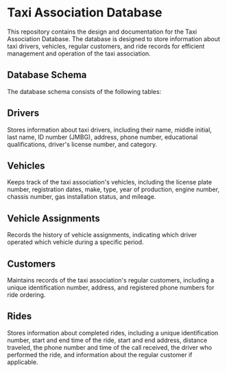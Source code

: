 # Taxi Association Database

This repository contains the design and documentation for the Taxi Association Database. The database is designed to store information about taxi drivers, vehicles, regular customers, and ride records for efficient management and operation of the taxi association.

## Database Schema

The database schema consists of the following tables:

## Drivers
Stores information about taxi drivers, including their name, middle initial, last name, ID number (JMBG), address, phone number, educational qualifications, driver's license number, and category.

## Vehicles
Keeps track of the taxi association's vehicles, including the license plate number, registration dates, make, type, year of production, engine number, chassis number, gas installation status, and mileage.

## Vehicle Assignments
Records the history of vehicle assignments, indicating which driver operated which vehicle during a specific period.

## Customers
Maintains records of the taxi association's regular customers, including a unique identification number, address, and registered phone numbers for ride ordering.

## Rides
Stores information about completed rides, including a unique identification number, start and end time of the ride, start and end address, distance traveled, the phone number and time of the call received, the driver who performed the ride, and information about the regular customer if applicable.
